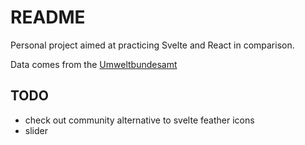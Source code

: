 # README

Personal project aimed at practicing Svelte and React in comparison.

Data comes from the [Umweltbundesamt](https://www.umweltbundesamt.de/daten/umweltindikatoren/indikator-emission-von-treibhausgasen#die-wichtigsten-fakten)



## TODO
- check out community alternative to svelte feather icons
- slider
